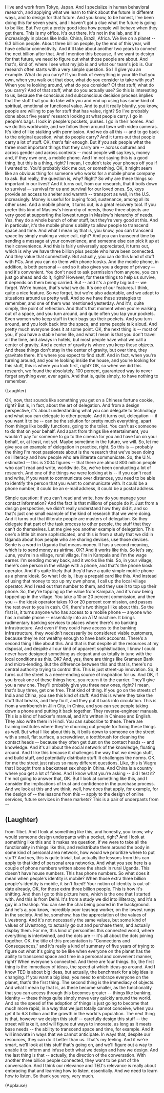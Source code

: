 
I live and work from Tokyo, Japan.
And I specialize in human behavioral research,
and applying what we learn to think about the future in different ways,
and to design for that future.
And you know, to be honest, I&#39;ve been doing this for seven years,
and I haven&#39;t got a clue what the future is going to be like.
But I&#39;ve got a pretty good idea
how people will behave when they get there.
This is my office. It&#39;s out there.
It&#39;s not in the lab,
and it&#39;s increasingly in places like India, China, Brazil, Africa.
We live on a planet -- 6.3 billion people.
About three billion people, by the end of this year,
will have cellular connectivity.
And it&#39;ll take about another two years to connect the next billion after that.
And I mention this because,
if we want to design for that future,
we need to figure out what those people are about.
And that&#39;s, kind of, where I see what my job is
and what our team&#39;s job is.
Our research often starts with a very simple question.
So I&#39;ll give you an example. What do you carry?
If you think of everything in your life that you own,
when you walk out that door,
what do you consider to take with you?
When you&#39;re looking around, what do you consider?
Of that stuff, what do you carry?
And of that stuff, what do you actually use?
So this is interesting to us,
because the conscious and subconscious decision process
implies that the stuff that you do take with you and end up using
has some kind of spiritual, emotional or functional value.
And to put it really bluntly, you know,
people are willing to pay for stuff that has value, right?
So I&#39;ve probably done about five years&#39; research
looking at what people carry.
I go in people&#39;s bags. I look in people&#39;s pockets, purses.
I go in their homes. And we do this worldwide,
and we follow them around town with video cameras.
It&#39;s kind of like stalking with permission.
And we do all this -- and to go back to the original question,
what do people carry?
And it turns out that people carry a lot of stuff.
OK, that&#39;s fair enough.
But if you ask people what the three most important things that they carry are --
across cultures and across gender and across contexts --
most people will say keys, money
and, if they own one, a mobile phone.
And I&#39;m not saying this is a good thing, but this is a thing, right?
I mean, I couldn&#39;t take your phones off you if I wanted to.
You&#39;d probably kick me out, or something.
OK, it might seem like an obvious thing
for someone who works for a mobile phone company to ask.
But really, the question is, why? Right?
So why are these things so important in our lives?
And it turns out, from our research, that it boils down to survival --
survival for us and survival for our loved ones.
So, keys provide an access to shelter and warmth --
transport as well, in the U.S. increasingly.
Money is useful for buying food, sustenance,
among all its other uses.
And a mobile phone, it turns out, is a great recovery tool.
If you prefer this kind of Maslow&#39;s hierarchy of needs,
those three objects are very good at supporting
the lowest rungs in Maslow&#39;s hierarchy of needs.
Yes, they do a whole bunch of other stuff,
but they&#39;re very good at this.
And in particular, it&#39;s the mobile phone&#39;s ability
to allow people to transcend space and time.
And what I mean by that is, you know,
you can transcend space by simply making a voice call, right?
And you can transcend time by sending a message at your convenience,
and someone else can pick it up at their convenience.
And this is fairly universally appreciated, it turns out,
which is why we have three billion plus people who have been connected.
And they value that connectivity.
But actually, you can do this kind of stuff with PCs.
And you can do them with phone kiosks.
And the mobile phone, in addition, is both personal --
and so it also gives you a degree of privacy -- and it&#39;s convenient.
You don&#39;t need to ask permission from anyone,
you can just go ahead and do it, right?
However, for these things to help us survive,
it depends on them being carried.
But -- and it&#39;s a pretty big but -- we forget.
We&#39;re human, that&#39;s what we do. It&#39;s one of our features.
I think, quite a nice feature.
So we forget, but we&#39;re also adaptable,
and we adapt to situations around us pretty well.
And so we have these strategies to remember,
and one of them was mentioned yesterday.
And it&#39;s, quite simply, the point of reflection.
And that&#39;s that moment when you&#39;re walking out of a space,
and you turn around, and quite often you tap your pockets.
Even women who keep stuff in their bags tap their pockets.
And you turn around, and you look back into the space,
and some people talk aloud.
And pretty much everyone does it at some point.
OK, the next thing is -- most of you, if you have a stable home life,
and what I mean is that you don&#39;t travel all the time, and always in hotels,
but most people have what we call a center of gravity.
And a center of gravity is where you keep these objects.
And these things don&#39;t stay in the center of gravity,
but over time, they gravitate there.
It&#39;s where you expect to find stuff.
And in fact, when you&#39;re turning around,
and you&#39;re looking inside the house,
and you&#39;re looking for this stuff,
this is where you look first, right?
OK, so when we did this research,
we found the absolutely, 100 percent, guaranteed way
to never forget anything ever, ever again.
And that is, quite simply, to have nothing to remember.

(Laughter)

OK, now, that sounds like something you get on a Chinese fortune cookie, right?
But is, in fact, about the art of delegation.
And from a design perspective,
it&#39;s about understanding what you can delegate to technology
and what you can delegate to other people.
And it turns out, delegation -- if you want it to be --
can be the solution for pretty much everything,
apart from things like bodily functions, going to the toilet.
You can&#39;t ask someone to do that on your behalf.
And apart from things like entertainment,
you wouldn&#39;t pay for someone to go to the cinema for you and have fun on your behalf,
or, at least, not yet.
Maybe sometime in the future, we will.
So, let me give you an example of delegation in practice, right.
So this is -- probably the thing I&#39;m most passionate about
is the research that we&#39;ve been doing on illiteracy
and how people who are illiterate communicate.
So, the U.N. estimated -- this is 2004 figures --
that there are almost 800 million people who can&#39;t read and write, worldwide.
So, we&#39;ve been conducting a lot of research.
And one of the things we were looking at is --
if you can&#39;t read and write,
if you want to communicate over distances,
you need to be able to identify the person
that you want to communicate with.
It could be a phone number, it could be an e-mail address,
it could be a postal address.

Simple question: if you can&#39;t read and write,
how do you manage your contact information?
And the fact is that millions of people do it.
Just from a design perspective, we didn&#39;t really understand how they did it,
and so that&#39;s just one small example
of the kind of research that we were doing.
And it turns out that illiterate people are masters of delegation.
So they delegate that part of the task process to other people,
the stuff that they can&#39;t do themselves.
Let me give you another example of delegation.
This one&#39;s a little bit more sophisticated,
and this is from a study that we did in Uganda
about how people who are sharing devices, use those devices.
Sente is a word in Uganda that means money.
It has a second meaning, which is to send money as airtime. OK?
And it works like this.
So let&#39;s say, June, you&#39;re in a village, rural village.
I&#39;m in Kampala and I&#39;m the wage earner.
I&#39;m sending money back, and it works like this.
So, in your village, there&#39;s one person in the village with a phone,
and that&#39;s the phone kiosk operator.
And it&#39;s quite likely that they&#39;d have a quite simple mobile phone as a phone kiosk.
So what I do is, I buy a prepaid card like this.
And instead of using that money to top up my own phone,
I call up the local village operator.
And I read out that number to them, and they use it to top up their phone.
So, they&#39;re topping up the value from Kampala,
and it&#39;s now being topped up in the village.
You take a 10 or 20 percent commission, and then you --
the kiosk operator takes 10 or 20 percent commission,
and passes the rest over to you in cash.
OK, there&#39;s two things I like about this.
So the first is, it turns anyone who has access to a mobile phone --
anyone who has a mobile phone --
essentially into an ATM machine.
It brings rudimentary banking services to places
where there&#39;s no banking infrastructure.
And even if they could have access to the banking infrastructure,
they wouldn&#39;t necessarily be considered viable customers,
because they&#39;re not wealthy enough to have bank accounts.
There&#39;s a second thing I like about this.
And that is that despite all the resources at my disposal,
and despite all our kind of apparent sophistication,
I know I could never have designed something as elegant
and as totally in tune with the local conditions as this. OK?
And, yes, there are things like Grameen Bank and micro-lending.
But the difference between this and that
is, there&#39;s no central authority trying to control this.
This is just street-up innovation.
So, it turns out the street is a never-ending source of
inspiration for us.
And OK, if you break one of these things here, you return it to the carrier.
They&#39;ll give you a new one.
They&#39;ll probably give you three new ones, right?
I mean, that&#39;s buy three, get one free. That kind of thing.
If you go on the streets of India and China, you see this kind of stuff.
And this is where they take the stuff that breaks,
and they fix it, and they put it back into circulation.
This is from a workbench in Jilin City, in China,
and you can see people taking down a phone
and putting it back together.
They reverse-engineer manuals.
This is a kind of hacker&#39;s manual,
and it&#39;s written in Chinese and English.
They also write them in Hindi.
You can subscribe to these.
There are training institutes where they&#39;re churning out people
for fixing these things as well.
But what I like about this is,
it boils down to someone on the street with a small, flat surface,
a screwdriver, a toothbrush for cleaning the contact heads --
because they often get dust on the contact heads -- and knowledge.
And it&#39;s all about the social network of the knowledge, floating around.
And I like this because it challenges the way that we design stuff,
and build stuff, and potentially distribute stuff.
It challenges the norms.
OK, for me the street just raises so many different questions.
Like, this is Viagra that I bought from a backstreet sex shop in China.
And China is a country where you get a lot of fakes.
And I know what you&#39;re asking -- did I test it?
I&#39;m not going to answer that, OK.
But I look at something like this, and I consider the implications
of trust and confidence in the purchase process.
And we look at this and we think, well, how does that apply,
for example, for the design of -- the lessons from this --
apply to the design of online services, future services in these markets?
This is a pair of underpants from --

(Laughter)
 --
from Tibet.
And I look at something like this, and honestly, you know,
why would someone design underpants with a pocket, right?
And I look at something like this and it makes me question,
if we were to take all the functionality in things like this,
and redistribute them around the body
in some kind of personal area network,
how would we prioritize where to put stuff?
And yes, this is quite trivial, but actually the lessons from this can apply to that
kind of personal area networks.
And what you see here is a couple of phone numbers
written above the shack in rural Uganda.
This doesn&#39;t have house numbers. This has phone numbers.
So what does it mean when people&#39;s identity is mobile?
When those extra three billion people&#39;s identity is mobile, it isn&#39;t fixed?
Your notion of identity is out-of-date already, OK,
for those extra three billion people.
This is how it&#39;s shifting.
And then I go to this picture here, which is the one that I started with.
And this is from Delhi.
It&#39;s from a study we did into illiteracy,
and it&#39;s a guy in a teashop.
You can see the chai being poured in the background.
And he&#39;s a, you know, incredibly poor teashop worker,
on the lowest rungs in the society.
And he, somehow, has the appreciation
of the values of Livestrong.
And it&#39;s not necessarily the same values,
but some kind of values of Livestrong,
to actually go out and purchase them,
and actually display them.
For me, this kind of personifies this connected world,
where everything is intertwined, and the dots are --
it&#39;s all about the dots joining together.
OK, the title of this presentation is &quot;Connections and Consequences,&quot;
and it&#39;s really a kind of summary of five years of trying to figure out
what it&#39;s going to be like when everyone on the planet
has the ability to transcend space and time
in a personal and convenient manner, right?
When everyone&#39;s connected.
And there are four things.
So, the first thing is the immediacy of ideas,
the speed at which ideas go around.
And I know TED is about big ideas,
but actually, the benchmark for a big idea is changing.
If you want a big idea, you need to embrace everyone on the planet,
that&#39;s the first thing.
The second thing is the immediacy of objects.
And what I mean by that is, as these become smaller,
as the functionality that you can access through this becomes greater --
things like banking, identity --
these things quite simply move very quickly around the world.
And so the speed of the adoption of things
is just going to become that much more rapid,
in a way that we just totally cannot conceive,
when you get it to 6.3 billion
and the growth in the world&#39;s population.
The next thing is that, however we design this stuff --
carefully design this stuff --
the street will take it, and will figure out ways to innovate,
as long as it meets base needs --
the ability to transcend space and time, for example.
And it will innovate in ways that we cannot anticipate.
In ways that, despite our resources, they can do it better than us.
That&#39;s my feeling.
And if we&#39;re smart, we&#39;ll look at this stuff that&#39;s going on,
and we&#39;ll figure out a way to enable it to inform and infuse
both what we design and how we design.
And the last thing is that -- actually, the direction of the conversation.
With another three billion people connected,
they want to be part of the conversation.
And I think our relevance and TED&#39;s relevance
is really about embracing that and learning how to listen, essentially.
And we need to learn how to listen.
So thank you very, very much.

(Applause)

